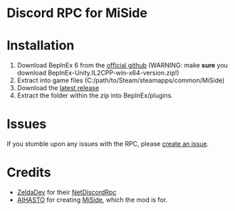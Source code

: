 # Discord RPC for MiSide

# Installation
1. Download BepInEx 6 from the [official github](https://github.com/bepinex/bepinex/releases) (WARNING: make **sure** you download BepInEx-Unity.IL2CPP-win-x64-version.zip!)
2. Extract into game files (C:/path/to/Steam/steamapps/common/MiSide)
3. Download the [latest release](https://github.com/7ez/miside-rpc/releases/tag/latest)
4. Extract the folder within the zip into BepInEx/plugins.

# Issues
If you stumble upon any issues with the RPC, please [create an issue](https://github.com/7ez/miside-rpc/issues/new).

# Credits
- [ZeldaDev](https://www.nuget.org/profiles/ZeldaDev) for their [NetDiscordRpc](https://www.nuget.org/packages/NetDiscordRpc)
- [AIHASTO](https://aihasto.itch.io/) for creating [MiSide](https://store.steampowered.com/app/2527500/MiSide), which the mod is for.
